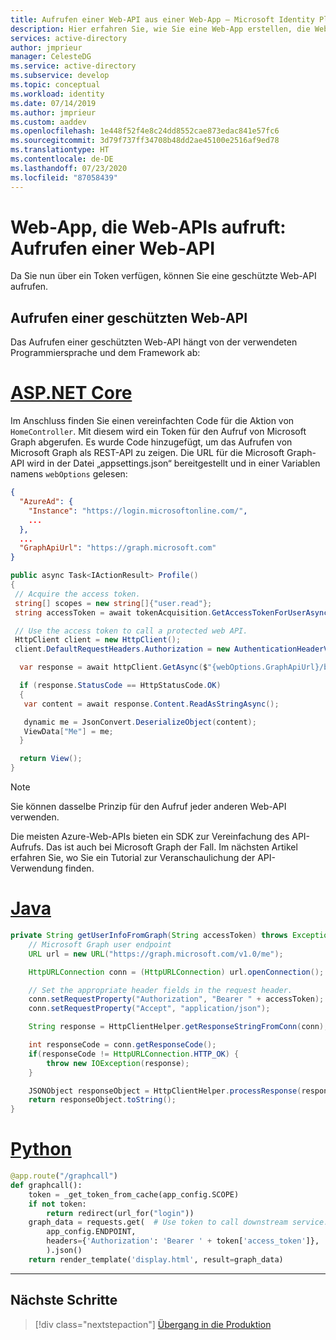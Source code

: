 ```yaml
---
title: Aufrufen einer Web-API aus einer Web-App – Microsoft Identity Platform | Azure
description: Hier erfahren Sie, wie Sie eine Web-App erstellen, die Web-APIs aufruft (Aufrufen einer geschützten Web-API).
services: active-directory
author: jmprieur
manager: CelesteDG
ms.service: active-directory
ms.subservice: develop
ms.topic: conceptual
ms.workload: identity
ms.date: 07/14/2019
ms.author: jmprieur
ms.custom: aaddev
ms.openlocfilehash: 1e448f52f4e8c24dd8552cae873edac841e57fc6
ms.sourcegitcommit: 3d79f737ff34708b48dd2ae45100e2516af9ed78
ms.translationtype: HT
ms.contentlocale: de-DE
ms.lasthandoff: 07/23/2020
ms.locfileid: "87058439"
---
```

# <a name="a-web-app-that-calls-web-apis-call-a-web-api"></a>Web-App, die Web-APIs aufruft: Aufrufen einer Web-API

Da Sie nun über ein Token verfügen, können Sie eine geschützte Web-API aufrufen.

## <a name="call-a-protected-web-api"></a>Aufrufen einer geschützten Web-API

Das Aufrufen einer geschützten Web-API hängt von der verwendeten Programmiersprache und dem Framework ab:

# <a name="aspnet-core"></a>[ASP.NET Core](#tab/aspnetcore)

Im Anschluss finden Sie einen vereinfachten Code für die Aktion von `HomeController`. Mit diesem wird ein Token für den Aufruf von Microsoft Graph abgerufen. Es wurde Code hinzugefügt, um das Aufrufen von Microsoft Graph als REST-API zu zeigen. Die URL für die Microsoft Graph-API wird in der Datei „appsettings.json“ bereitgestellt und in einer Variablen namens `webOptions` gelesen:

```json
{
  "AzureAd": {
    "Instance": "https://login.microsoftonline.com/",
    ...
  },
  ...
  "GraphApiUrl": "https://graph.microsoft.com"
}
```

```csharp
public async Task<IActionResult> Profile()
{
 // Acquire the access token.
 string[] scopes = new string[]{"user.read"};
 string accessToken = await tokenAcquisition.GetAccessTokenForUserAsync(scopes);

 // Use the access token to call a protected web API.
 HttpClient client = new HttpClient();
 client.DefaultRequestHeaders.Authorization = new AuthenticationHeaderValue("Bearer", accessToken);

  var response = await httpClient.GetAsync($"{webOptions.GraphApiUrl}/beta/me");

  if (response.StatusCode == HttpStatusCode.OK)
  {
   var content = await response.Content.ReadAsStringAsync();

   dynamic me = JsonConvert.DeserializeObject(content);
   ViewData["Me"] = me;
  }

  return View();
}
```

> [!NOTE]
> Sie können dasselbe Prinzip für den Aufruf jeder anderen Web-API verwenden.
>
> Die meisten Azure-Web-APIs bieten ein SDK zur Vereinfachung des API-Aufrufs. Das ist auch bei Microsoft Graph der Fall. Im nächsten Artikel erfahren Sie, wo Sie ein Tutorial zur Veranschaulichung der API-Verwendung finden.

# <a name="java"></a>[Java](#tab/java)

```Java
private String getUserInfoFromGraph(String accessToken) throws Exception {
    // Microsoft Graph user endpoint
    URL url = new URL("https://graph.microsoft.com/v1.0/me");

    HttpURLConnection conn = (HttpURLConnection) url.openConnection();

    // Set the appropriate header fields in the request header.
    conn.setRequestProperty("Authorization", "Bearer " + accessToken);
    conn.setRequestProperty("Accept", "application/json");

    String response = HttpClientHelper.getResponseStringFromConn(conn);

    int responseCode = conn.getResponseCode();
    if(responseCode != HttpURLConnection.HTTP_OK) {
        throw new IOException(response);
    }

    JSONObject responseObject = HttpClientHelper.processResponse(responseCode, response);
    return responseObject.toString();
}

```

# <a name="python"></a>[Python](#tab/python)

```Python
@app.route("/graphcall")
def graphcall():
    token = _get_token_from_cache(app_config.SCOPE)
    if not token:
        return redirect(url_for("login"))
    graph_data = requests.get(  # Use token to call downstream service.
        app_config.ENDPOINT,
        headers={'Authorization': 'Bearer ' + token['access_token']},
        ).json()
    return render_template('display.html', result=graph_data)
```

---

## <a name="next-steps"></a>Nächste Schritte

> [!div class="nextstepaction"]
> [Übergang in die Produktion](scenario-web-app-call-api-production.md)
